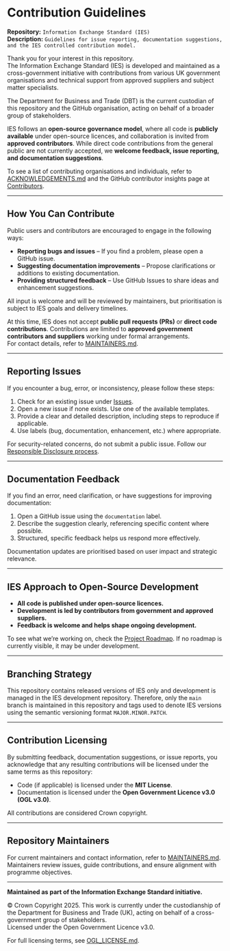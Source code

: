 # Contribution Guidelines  

**Repository:** `Information Exchange Standard (IES)`  
**Description:** `Guidelines for issue reporting, documentation suggestions, and the IES controlled contribution model.`  
<!-- SPDX-License-Identifier: OGL-UK-3.0 -->  

Thank you for your interest in this repository.  
The Information Exchange Standard (IES) is developed and maintained as a cross-government initiative with contributions from various UK government organisations and technical support from approved suppliers and subject matter specialists.

The Department for Business and Trade (DBT) is the current custodian of this repository and the GitHub organisation, acting on behalf of a broader group of stakeholders.  

IES follows an **open-source governance model**, where all code is **publicly available** under open-source licences, and collaboration is invited from **approved contributors**. While direct code contributions from the general public are not currently accepted, we **welcome feedback, issue reporting, and documentation suggestions**.  

To see a list of contributing organisations and individuals, refer to [ACKNOWLEDGEMENTS.md](ACKNOWLEDGEMENTS.md) and the GitHub contributor insights page at [Contributors](https://github.com/IES-Org/ies/graphs/contributors).  

---  

## How You Can Contribute  

Public users and contributors are encouraged to engage in the following ways:  
- **Reporting bugs and issues** – If you find a problem, please open a GitHub issue.  
- **Suggesting documentation improvements** – Propose clarifications or additions to existing documentation.  
- **Providing structured feedback** – Use GitHub Issues to share ideas and enhancement suggestions.  

All input is welcome and will be reviewed by maintainers, but prioritisation is subject to IES goals and delivery timelines.

At this time, IES does not accept **public pull requests (PRs)** or **direct code contributions**. Contributions are limited to **approved government contributors and suppliers** working under formal arrangements.  
For contact details, refer to [MAINTAINERS.md](MAINTAINERS.md).  

---  

## Reporting Issues  
If you encounter a bug, error, or inconsistency, please follow these steps:  
1. Check for an existing issue under [Issues](https://github.com/IES-Org/ies/issues).  
2. Open a new issue if none exists. Use one of the available templates.  
3. Provide a clear and detailed description, including steps to reproduce if applicable.  
4. Use labels (bug, documentation, enhancement, etc.) where appropriate.  

For security-related concerns, do not submit a public issue. Follow our [Responsible Disclosure process](SECURITY.md).  

---  

## Documentation Feedback  

If you find an error, need clarification, or have suggestions for improving documentation:  

1. Open a GitHub issue using the `documentation` label.  
2. Describe the suggestion clearly, referencing specific content where possible.  
3. Structured, specific feedback helps us respond more effectively.  

Documentation updates are prioritised based on user impact and strategic relevance.  

---  

## IES Approach to Open-Source Development  
- **All code is published under open-source licences.**  
- **Development is led by contributors from government and approved suppliers.**  
- **Feedback is welcome and helps shape ongoing development.**  

To see what we’re working on, check the [Project Roadmap](https://github.com/information-exchange-standard/your-repo/projects). If no roadmap is currently visible, it may be under development.  

---  

## Branching Strategy  

This repository contains released versions of IES only and development is managed in the IES development repository. Therefore, only the `main` branch is maintained in this repository and tags used to denote IES versions using the semantic versioning format `MAJOR.MINOR.PATCH`.

---

## Contribution Licensing  

By submitting feedback, documentation suggestions, or issue reports, you acknowledge that any resulting contributions will be licensed under the same terms as this repository:  
- Code (if applicable) is licensed under the **MIT License**.  
- Documentation is licensed under the **Open Government Licence v3.0 (OGL v3.0)**.  

All contributions are considered Crown copyright.  

---  

## Repository Maintainers  

For current maintainers and contact information, refer to [MAINTAINERS.md](MAINTAINERS.md).  
Maintainers review issues, guide contributions, and ensure alignment with programme objectives.  

---  

**Maintained as part of the Information Exchange Standard initiative.**  

© Crown Copyright 2025. This work is currently under the custodianship of the Department for Business and Trade (UK), acting on behalf of a cross-government group of stakeholders.  
Licensed under the Open Government Licence v3.0.  

For full licensing terms, see [OGL_LICENSE.md](OGL_LICENSE.md).  
